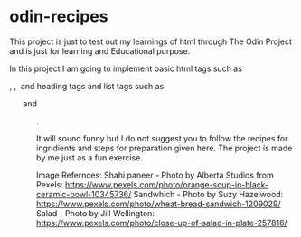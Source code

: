 # odin-recipes
This project is just to test out my learnings of html through The Odin Project and is just for learning and Educational purpose.

In this project I am going to implement basic html tags such as <p>, <a>, <img> and heading tags and list tags such as <ol> and <ul>.

It will sound funny but I do not suggest you to follow the recipes for ingridients and steps for preparation given here. The project is made by me just as a fun exercise.

Image Refernces:
Shahi paneer - Photo by Alberta Studios from Pexels: https://www.pexels.com/photo/orange-soup-in-black-ceramic-bowl-10345736/
Sandwhich - Photo by Suzy Hazelwood: https://www.pexels.com/photo/wheat-bread-sandwich-1209029/
Salad - Photo by Jill Wellington: https://www.pexels.com/photo/close-up-of-salad-in-plate-257816/